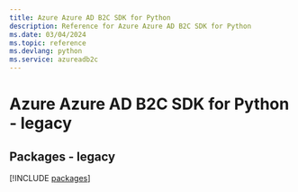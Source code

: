 ```yaml
---
title: Azure Azure AD B2C SDK for Python
description: Reference for Azure Azure AD B2C SDK for Python
ms.date: 03/04/2024
ms.topic: reference
ms.devlang: python
ms.service: azureadb2c
---
```

# Azure Azure AD B2C SDK for Python - legacy
## Packages - legacy
[!INCLUDE [packages](azure-ad-b2c-index.md)]